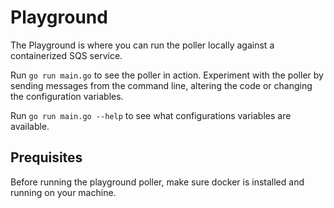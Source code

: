 # Playground

The Playground is where you can run the poller locally against a containerized
SQS service.

Run ```go run main.go``` to see the poller in action. Experiment with the poller by
sending messages from the command line, altering the code or changing the configuration
variables.

Run ```go run main.go --help``` to see what configurations variables are available.

## Prequisites

Before running the playground poller, make sure docker is installed and running on your machine. 
